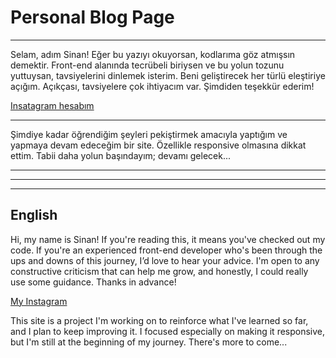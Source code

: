 # Personal Blog Page
---
Selam, adım Sinan! Eğer bu yazıyı okuyorsan, kodlarıma göz atmışsın demektir. Front-end alanında tecrübeli biriysen ve bu yolun tozunu yuttuysan, tavsiyelerini dinlemek isterim. Beni geliştirecek her türlü eleştiriye açığım. Açıkçası, tavsiyelere çok ihtiyacım var. Şimdiden teşekkür ederim!



[Insatagram hesabım](https://www.instagram.com/sinan.sngl/)


---

Şimdiye kadar öğrendiğim şeyleri pekiştirmek amacıyla yaptığım ve yapmaya devam edeceğim bir site. Özellikle responsive olmasına dikkat ettim. Tabii daha yolun başındayım; devamı gelecek...



----
---
---

## English

Hi, my name is Sinan! If you're reading this, it means you've checked out my code. If you're an experienced front-end developer who's been through the ups and downs of this journey, I’d love to hear your advice. I'm open to any constructive criticism that can help me grow, and honestly, I could really use some guidance. Thanks in advance!

[My Instagram](https://www.instagram.com/sinan.sngl/)

This site is a project I'm working on to reinforce what I've learned so far, and I plan to keep improving it. I focused especially on making it responsive, but I'm still at the beginning of my journey. There's more to come...